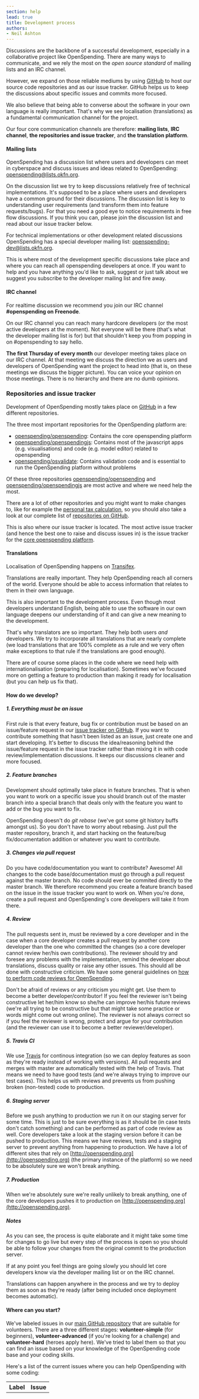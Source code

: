 ```yaml
---
section: help
lead: true
title: Development process
authors:
- Neil Ashton
---
```

Discussions are the backbone of a successful development, especially in a collaborative project like OpenSpending. There are many ways to communicate, and we rely the most on the *open source standard* of mailing lists and an IRC channel.

However, we expand on those reliable mediums by using [GitHub](http://github.com) to host our source code repositories and as our issue tracker. GitHub helps us to keep the discussions about specific issues and commits more focused.

We also believe that being able to converse about the software in your own language is really important. That's why we see localisation (translations) as a fundamental communication channel for the project.

Our four core communication channels are therefore: **mailing lists**, **IRC channel**, **the repositories and issue tracker**, and **the translation platform**.

#### Mailing lists

OpenSpending has a discussion list where users and developers can meet in cyberspace and discuss issues and ideas related to OpenSpending: [openspending@lists.okfn.org](http://lists.okfn.org/mailman/listinfo/openspending).

On the discussion list we try to keep discussions relatively free of technical implementations. It's supposed to be a place where users and developers have a common ground for their discussions. The discussion list is key to understanding user requirements (and transform them into feature requests/bugs). For that you need a good eye to notice requirements in free flow discussions. If you think you can, please join the discussion list and read about our issue tracker below.

For technical implementations or other development related discussions OpenSpending has a special developer mailing list: [openspending-dev@lists.okfn.org](http://lists.okfn.org/mailman/listinfo/openspending-dev).

This is where most of the development specific discussions take place and where you can reach all openspending developers at once. If you want to help and you have anything you'd like to ask, suggest or just talk about we suggest you subscribe to the developer mailing list and fire away.

#### IRC channel

For realtime discussion we recommend you join our IRC channel **#openspending on Freenode**.

On our IRC channel you can reach many hardcore developers (or the most active developers at the moment). Not everyone will be there (that's what the developer mailing list is for) but that shouldn't keep you from popping in on #openspending to say hello.

**The first Thursday of every month** our developer meeting takes place on our IRC channel. At that meeting we discuss the direction we as users and developers of OpenSpending want the project to head into (that is, on these meetings we discuss the bigger picture). You can voice your opinion on those meetings. There is no hierarchy and there are no dumb opinions.

### Repositories and issue tracker

Development of OpenSpending mostly takes place on [GitHub](http://github.com/openspending/) in a few different repositories.

The three most important repositories for the OpenSpending platform are:

* [openspending/openspending](http://github.com/openspending/openspending): Contains the core openspending platform
* [openspending/openspendingjs](http://github.com/openspending/openspendingjs): Contains most of the javascript apps (e.g. visualisations) and code (e.g. model editor) related to openspending
* [openspending/osvalidate](http://github.com/openspending/osvalidate): Contains validation code and is essential to run the OpenSpending platform without problems

Of these three repositories [openspending/openspending](http://github.com/openspending/openspending) and [openspending/openspendingjs](http://github.com/openspending/openspendingjs) are most active and where we need help the most.

There are a lot of other repositories and you might want to make changes to, like for example the [personal tax calculation](https://github.com/openspending/taxman), so you should also take a look at our complete list of [repositories on GitHub](http://github.com/openspending/).

This is also where our issue tracker is located. The most active issue tracker (and hence the best one to raise and discuss issues in) is the issue tracker for the [core openspending platform](http://github.com/openspending/openspending/issues).

#### Translations

Localisation of OpenSpending happens on [Transifex](https://www.transifex.com/projects/p/openspending/).

Translations are really important. They help OpenSpending reach all corners of the world. Everyone should be able to access information that relates to them in their own language.

This is also important to the development process. Even though most developers understand English, being able to use the software in our own language deepens our understanding of it and can give a new meaning to the development.

That's why translators are so important. They help both users *and* developers. We try to incorporate all translations that are nearly complete (we load translations that are 100% complete as a rule and we very often make exceptions to that rule if the translations are good enough).

There are of course some places in the code where we need help with internationalisation (preparing for localisation). Sometimes we've focused more on getting a feature to production than making it ready for localisation (but you can help us fix that).

#### How do we develop?

##### 1. Everything must be an issue

First rule is that every feature, bug fix or contribution must be based on an issue/feature request in our [issue tracker on GitHub](http://github.com/openspending/openspending/issues/). If you want to contribute something that hasn't been listed as an issue, just create one and start developing. It's better to discuss the idea/reasoning behind the issue/feature request in the issue tracker rather than mixing it in with code review/implementation discussions. It keeps our discussions cleaner and more focused.

##### 2. Feature branches

Development should optimally take place in feature branches. That is when you want to work on a specific issue you should branch out of the master branch into a special branch that deals only with the feature you want to add or the bug you want to fix.

OpenSpending doesn't do *git rebase* (we've got some git history buffs amongst us). So you don't have to worry about rebasing. Just pull the master repository, branch it, and start hacking on the feature/bug fix/documentation addition or whatever you want to contribute.

##### 3. Changes via pull request

Do you have code/documentation you want to contribute? Awesome! All changes to the code base/documentation must go through a pull request against the master branch. No code should ever be commited directly to the master branch. We therefore recommend you create a feature branch based on the issue in the issue tracker you want to work on. When you're done, create a pull request and OpenSpending's core developers will take it from there.

##### 4. Review

The pull requests sent in, must be reviewed by a core developer and in the case when a core developer creates a pull request by another core developer than the one who committed the changes (so a core developer cannot review her/his own contributions). The reviewer should try and foresee any problems with the implementation, remind the developer about translations, discuss quality or raise any other issues. This should all be done with constructive criticism. We have some general guidelines on [how to perform code reviews for OpenSpending](../review/).

Don't be afraid of reviews or any criticism you might get. Use them to become a better developer/contributor! If you feel the reviewer isn't being constructive let her/him know so she/he can improve her/his future reviews (we're all trying to be constructive but that might take some practice or words might come out wrong online). The reviewer is not always correct so if you feel the reviewer is wrong, protect and argue for your contribution (and the reviewer can use it to become a better reviewer/developer).

##### 5. Travis CI

We use [Travis](http://travis-ci.org/) for continous integration (so we can deploy features as soon as they're ready instead of working with versions). All pull requests and merges with master are automatically tested with the help of Travis. That means we need to have good tests (and we're always trying to improve our test cases). This helps us with reviews and prevents us from pushing broken (non-tested) code to production.

##### 6. Staging server

Before we push anything to production we run it on our staging server for some time. This is just to be sure everything is as it should be (in case tests don't catch something) and can be performed as part of code review as well. Core developers take a look at the staging version before it can be pushed to production. This means we have reviews, tests and a staging server to prevent anything from happening to production. We have a lot of different sites that rely on [http://openspending.org](http://openspending.org) (the primary instance of the platform) so we need to be absolutely sure we won't break anything.

##### 7. Production

When we're absolutely sure we're really unlikely to break anything, one of the core developers pushes it to production on [http://openspending.org](http://openspending.org).

##### Notes

As you can see, the process is quite elaborate and it might take some time for changes to go live but every step of the process is open so you should be able to follow your changes from the original commit to the production server.

If at any point you feel things are going slowly you should let core developers know via the developer mailing list or on the IRC channel.

Translations can happen anywhere in the process and we try to deploy them as soon as they're ready (after being included once deployment becomes automatic).

#### Where can you start?

We've labeled issues in our [main GitHub repository](http://github.com/openspending/openspending) that are suitable for volunteers. There are a three different stages: **volunteer-simple** (for beginners), **volunteer-advanced** (if you're looking for a challenge) and **volunteer-hard** (heroes apply here). We've tried to label them so that you can find an issue based on your knowledge of the OpenSpending code base and your coding skills.

Here's a list of the current issues where you can help OpenSpending with some coding:

<table class="table" id="github-issues">
<tbody>
<tr>
<th>Label</th>
<th>Issue</th>
</tr>
</tbody>
</table>
<script type="text/javascript" src="http://openspending.org/static/openspendingjs/lib/vendor/jquery.js"></script>
<script type="text/javascript">// <![CDATA[
var issues = $("#github-issues");
  var github = "https://api.github.com/repos/openspending/openspending/issues"
  var labels = [{name:"Volunteer: simple", colour:"#bfe5bf"},
                {name:"Volunteer: medium", colour:"#fad8c7"},
                {name:"Volunteer: hard", colour:"#f7c6c7"}];
  for (idx in labels) {
    var label = labels[idx];
    $.ajax({
      url: github,
      data: {labels:label.name},
      success: function(data) {
        $.each(data, function(i) {
          issues.append('

<tr>
<td>'
                        + '<span class="label" style="background:'
                        + label.colour
                        + '; color: #222222; text-shadow: 0 -1px 0 rgba(255, 255, 255, 0.75);">'
                        + label.name
                        + '</td>
<td><a href="'
                        + this.html_url
                        + '">'
                        + this.title
                        + '</a></td>
</tr>
'
                       );
        });
      },
      async: false,
    });
  }
// ]]></script>
